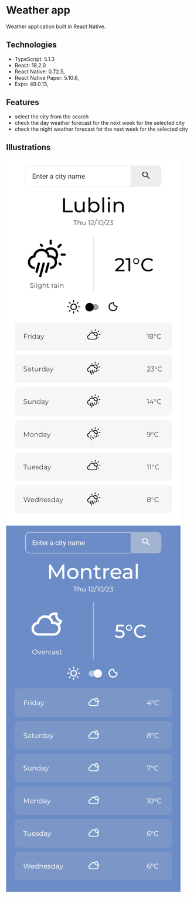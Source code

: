 # Weather app

Weather application built in React Native.

## Technologies

* TypeScript: 5.1.3
* React: 18.2.0
* React Native: 0.72.5,
* React Native Paper: 5.10.6,
* Expo: 49.0.13,

## Features

* select the city from the search
* check the day weather forecast for the next week for the selected city
* check the night weather forecast for the next week for the selected city

## Illustrations

![Main page of the application](https://github.com/TheNikesz/weather-app-react-native/blob/main/docs/main.png)
![Main page of the application with night weather](https://github.com/TheNikesz/weather-app-react-native/blob/main/docs/night.png)